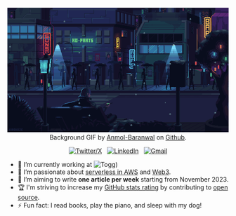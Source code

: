 <div align="center">

[![Hello World!](assets/8bit-loop-street.gif)](https://github.com/rcpbayindir)
Background GIF by [Anmol-Baranwal](https://github.com/Anmol-Baranwal/Cool-GIFs-For-GitHub) on [Github](https://github.com/).

[![Twitter/X](https://skillicons.dev/icons?i=twitter)](https://twitter.com/kshyun28) &nbsp;
[![LinkedIn](https://skillicons.dev/icons?i=linkedin)](https://www.linkedin.com/in/jaspergabriel/) &nbsp;
[![Gmail](https://skillicons.dev/icons?i=gmail)](mailto:jasper.d.gabriel@gmail.com?subject=Hello%20Jasper,%20From%20Github)

</div>

- 🔭 I’m currently working at ![Togg](https://togg-prd-cdn-ebcuc9ayg8fgegc8.z01.azurefd.net/assets/wsc/images/icons/logo.svg)) 
- 🌱 I’m passionate about [serverless in AWS](https://aws.amazon.com/serverless/) and [Web3](https://ethereum.org/en/web3/).
- 📝 I’m aiming to write **one article per week** starting from November 2023.
- 🏆 I'm striving to increase my [GitHub stats rating](#🏆-my-stats) by contributing to [open source](https://opensource.com/resources/what-open-source).
- ⚡ Fun fact: I read books, play the piano, and sleep with my dog!

<div align="center">
